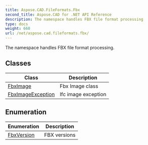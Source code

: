 ```yaml
---
title: Aspose.CAD.FileFormats.Fbx
second_title: Aspose.CAD for .NET API Reference
description: The namespace handles FBX file format processing
type: docs
weight: 660
url: /net/aspose.cad.fileformats.fbx/
---
```

The namespace handles FBX file format processing.

## Classes

| Class | Description |
| --- | --- |
| [FbxImage](./fbximage/) | Fbx Image class |
| [FbxImageException](./fbximageexception/) | Ifc image exception |
## Enumeration

| Enumeration | Description |
| --- | --- |
| [FbxVersion](./fbxversion/) | FBX versions |


